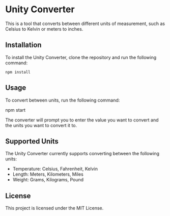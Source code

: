 # Unity Converter

This is a tool that converts between different units of measurement, such as Celsius to Kelvin or meters to inches.

## Installation

To install the Unity Converter, clone the repository and run the following command:

```
npm install
```

## Usage

To convert between units, run the following command:


npm start


The converter will prompt you to enter the value you want to convert and the units you want to convert it to.

## Supported Units

The Unity Converter currently supports converting between the following units:

* Temperature: Celsius, Fahrenheit, Kelvin
* Length: Meters, Kilometers, Miles
* Weight: Grams, Kilograms, Pound

## License

This project is licensed under the MIT License.
